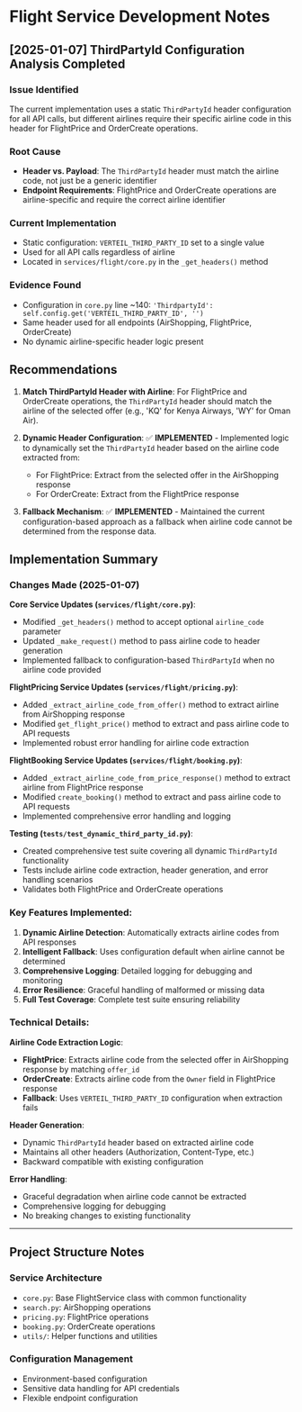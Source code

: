 # Flight Service Development Notes

## [2025-01-07] ThirdPartyId Configuration Analysis Completed

### Issue Identified
The current implementation uses a static `ThirdPartyId` header configuration for all API calls, but different airlines require their specific airline code in this header for FlightPrice and OrderCreate operations.

### Root Cause
- **Header vs. Payload**: The `ThirdPartyId` header must match the airline code, not just be a generic identifier
- **Endpoint Requirements**: FlightPrice and OrderCreate operations are airline-specific and require the correct airline identifier

### Current Implementation
- Static configuration: `VERTEIL_THIRD_PARTY_ID` set to a single value
- Used for all API calls regardless of airline
- Located in `services/flight/core.py` in the `_get_headers()` method

### Evidence Found
- Configuration in `core.py` line ~140: `'ThirdpartyId': self.config.get('VERTEIL_THIRD_PARTY_ID', '')`
- Same header used for all endpoints (AirShopping, FlightPrice, OrderCreate)
- No dynamic airline-specific header logic present

## Recommendations

1. **Match ThirdPartyId Header with Airline**: For FlightPrice and OrderCreate operations, the `ThirdPartyId` header should match the airline of the selected offer (e.g., 'KQ' for Kenya Airways, 'WY' for Oman Air).

2. **Dynamic Header Configuration**: ✅ **IMPLEMENTED** - Implemented logic to dynamically set the `ThirdPartyId` header based on the airline code extracted from:
   - For FlightPrice: Extract from the selected offer in the AirShopping response
   - For OrderCreate: Extract from the FlightPrice response

3. **Fallback Mechanism**: ✅ **IMPLEMENTED** - Maintained the current configuration-based approach as a fallback when airline code cannot be determined from the response data.

## Implementation Summary

### Changes Made (2025-01-07)

**Core Service Updates (`services/flight/core.py`)**:
- Modified `_get_headers()` method to accept optional `airline_code` parameter
- Updated `_make_request()` method to pass airline code to header generation
- Implemented fallback to configuration-based `ThirdPartyId` when no airline code provided

**FlightPricing Service Updates (`services/flight/pricing.py`)**:
- Added `_extract_airline_code_from_offer()` method to extract airline from AirShopping response
- Modified `get_flight_price()` method to extract and pass airline code to API requests
- Implemented robust error handling for airline code extraction

**FlightBooking Service Updates (`services/flight/booking.py`)**:
- Added `_extract_airline_code_from_price_response()` method to extract airline from FlightPrice response
- Modified `create_booking()` method to extract and pass airline code to API requests
- Implemented comprehensive error handling and logging

**Testing (`tests/test_dynamic_third_party_id.py`)**:
- Created comprehensive test suite covering all dynamic `ThirdPartyId` functionality
- Tests include airline code extraction, header generation, and error handling scenarios
- Validates both FlightPrice and OrderCreate operations

### Key Features Implemented:
1. **Dynamic Airline Detection**: Automatically extracts airline codes from API responses
2. **Intelligent Fallback**: Uses configuration default when airline cannot be determined
3. **Comprehensive Logging**: Detailed logging for debugging and monitoring
4. **Error Resilience**: Graceful handling of malformed or missing data
5. **Full Test Coverage**: Complete test suite ensuring reliability

### Technical Details:

**Airline Code Extraction Logic**:
- **FlightPrice**: Extracts airline code from the selected offer in AirShopping response by matching `offer_id`
- **OrderCreate**: Extracts airline code from the `Owner` field in FlightPrice response
- **Fallback**: Uses `VERTEIL_THIRD_PARTY_ID` configuration when extraction fails

**Header Generation**:
- Dynamic `ThirdPartyId` header based on extracted airline code
- Maintains all other headers (Authorization, Content-Type, etc.)
- Backward compatible with existing configuration

**Error Handling**:
- Graceful degradation when airline code cannot be extracted
- Comprehensive logging for debugging
- No breaking changes to existing functionality

---

## Project Structure Notes

### Service Architecture
- `core.py`: Base FlightService class with common functionality
- `search.py`: AirShopping operations
- `pricing.py`: FlightPrice operations
- `booking.py`: OrderCreate operations
- `utils/`: Helper functions and utilities

### Configuration Management
- Environment-based configuration
- Sensitive data handling for API credentials
- Flexible endpoint configuration